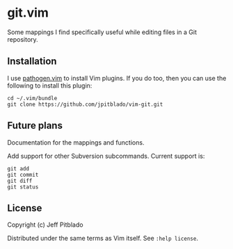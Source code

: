 # git.vim

Some mappings I find specifically useful while editing files in a Git
repository.

## Installation

I use [pathogen.vim](https://github.com/tpope/vim-pathogen)
to install Vim plugins.
If you do too, then you can use the following to install this plugin:

```
cd ~/.vim/bundle
git clone https://github.com/jpitblado/vim-git.git
```

## Future plans

Documentation for the mappings and functions.

Add support for other Subversion subcommands.
Current support is:

	git add
	git commit
	git diff
	git status

## License

Copyright (c) Jeff Pitblado

Distributed under the same terms as Vim itself.  See `:help license`.


